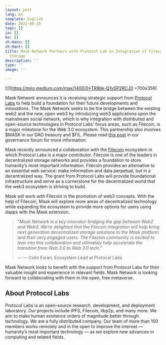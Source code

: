 ```yaml
---
layout: post
lang: en
template: English
date: 2021-09-19
tags: []
ja: []
ko: []
zh-Hans: []
zh-Hant: []
title: Mask Network Partners with Protocol Lab on Integration of Filecoin Decentralized
  Storage
description: ''
type: ''
image: ''

---
```

![](https://miro.medium.com/max/1400/0*TR9bk-Q1vSP2RCJ0 =700x356)

Mask Network announces it is receiving strategic support from [Protocol Labs](https://protocol.ai/) to help build a foundation for their future developments and innovations. The Mask Network seeks to be the bridge between the existing web2 and the new, open web3 by introducing web3 applications upon the mainstream social network, which is why integration with distributed and open-source technologies in Protocol Labs’ focus areas, such as Filecoin, is a major milestone for the Web 3.0 ecosystem. This partnership also involves $MASK in our DAO treasury and $FIL. Please read [this post](https://we.mask.io/t/announcement-protocol-labs-purchased-mask-from-the-maskdao-treasury/495) in our governance forum for more information.

Mask recently announced a collaboration with the [Filecoin](https://filecoin.io/blog/posts/mask-network-x-filecoin-bridging-the-gap-between-web2-and-web3/) ecosystem in which Protocol Labs is a major contributor. Filecoin is one of the leaders in decentralized storage networks and provides a foundation to store humanity’s most important information. Filecoin provides an alternative to an essential web service: make information and data perpetual, but in a decentralized way. The grant from Protocol Labs will provide foundational infrastructure and serve as a cornerstone for the decentralized world that the web3 ecosystem is striving to build.

Mask will work with Filecoin in the promotion of web3 concepts. With the help of Filecoin, Mask will explore more areas of decentralized technology while expanding the ecosystem to provide more options for users using dapps with the Mask extension.

> “_Mask Network is a key innovator bridging the gap between Web2 and Web3. We’re delighted that the Filecoin integration will help bring next generation decentralized storage solutions to the Mask platform and their very engaged users. The Filecoin community is excited to lean into this collaboration and ultimately help accelerate the transition from Web 2.0 to Web 3.0 tech._”
>
> — — Colin Evran, Ecosystem Lead at Protocol Labs

Mask Network looks to benefit with the support from Protocol Labs for their valuable insight and experience in relevant fields. Mask Network is looking forward to collaborating with them in the open, free metaverse.

## **About Protocol Labs**

Protocol Labs is an open-source research, development, and deployment laboratory. Our projects include IPFS, Filecoin, libp2p, and many more. We aim to make human existence orders of magnitude better through technology. We are a fully distributed company. Our team of more than 100 members works remotely and in the open to improve the internet — humanity’s most important technology — as we explore new advances in computing and related fields.